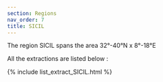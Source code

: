 ```yaml
---
section: Regions
nav_order: 7
title: SICIL
---
```


The region SICIL spans the area 32°-40°N x 8°-18°E

All the extractions are listed below :

{% include list_extract_SICIL.html %}

